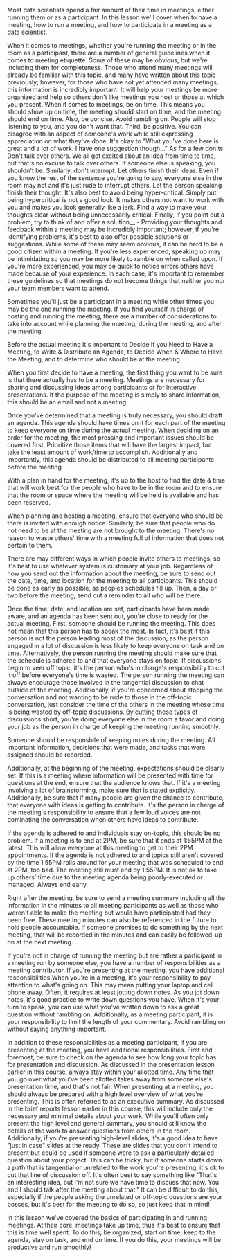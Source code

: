 Most data scientists spend a fair amount of their time in meetings, either running them or as a participant. In this lesson we'll cover when to have a meeting, how to run a meeting, and how to participate in a meeting as a data scientist.

When it comes to meetings, whether you're running the meeting or in the room as a participant, there are a number of general guidelines when it comes to meeting etiquette. Some of these may be obvious, but we're including them for completeness. Those who attend many meetings will already be familiar with this topic, and many have written about this topic previously; however, for those who have not yet attended many meetings, this information is incredibly important. It will help your meetings be more organized and help so others don't like meetings you host or those at which you present. When it comes to meetings, be on time. This means you should show up on time, the meeting should start on time, and the meeting should end on time. Also, be concise.  Avoid rambling on. People will stop listening to you, and you don't want that. Third, be positive. You can disagree with an aspect of someone's work while still expressing appreciation on what they've done. It's okay to "What you've done here is great and a lot of work. I have one suggestion though..." As for a few don'ts. Don't talk over others. We all get excited about an idea from time to time, but that's no excuse to talk over others. If someone else is speaking, you shouldn't be. Similarly, don't interrupt. Let others finish their ideas. Even if you know the rest of the sentence you're going to say, everyone else in the room may not and it's just rude to interrupt others. Let the person speaking finish their thought. It's also best to avoid being hyper-critical. Simply put, being hypercritical is not a good look. It makes others not want to work with you and makes you look generally like a jerk. Find a way to make your thoughts clear without being unnecessarily critical. Finally, if you point out a problem, try to think of and offer a solution__ - Providing your thoughts and feedback within a meeting may be incredibly important; however, if you're identifying problems, it's best to also offer possible solutions or suggestions. While some of these may seem obvious, it can be hard to be a good citizen within a meeting. If you're less experienced, speaking up may be intimidating so you may be more likely to ramble on when called upon. If you're more experienced, you may be quick to notice errors others have made because of your experience. In each case, it's important to remember these guidelines so that meetings do not become things that neither you nor your team members want to attend.

Sometimes you'll just be a participant in a meeting while other times you may be the one running the meeting. If you find yourself in charge of hosting and running the meeting, there are a number of considerations to take into account while planning the meeting, during the meeting, and after the meeting. 

Before the actual meeting it's important to Decide If you Need to Have a Meeting, to Write & Distribute an Agenda, to Decide When & Where to Have the Meeting, and to determine who should be at the meeting.

When you first decide to have a meeting, the first thing you want to be sure is that there actually has to be a meeting. Meetings are necessary for sharing and discussing ideas among participants or for interactive presentations. If the purpose of the meeting is simply to share information, this should be an email and not a meeting. 

Once you've determined that a meeting is truly necessary, you should draft an agenda. This agenda should have times on it for each part of the meeting to keep everyone on time during the actual meeting. When deciding on an order for the meeting, the most pressing and important issues should be covered first. Prioritize those items that will have the largest impact, but take the least amount of work/time to accomplish. Additionally and importantly, this agenda should be distributed to all meeting participants before the  meeting

With a plan in hand for the meeting, it's up to the host to find the date & time that will work best for the people who have to be in the room and to ensure that the room or space where the meeting will be held is available and has been reserved. 

When planning and hosting a meeting, ensure that everyone who should be there is invited with enough notice. Similarly, be sure that people who do not need to be at the meeting are not brought to the meeting. There's no reason to waste others' time with a meeting full of information that does not pertain to them.

There are may different ways in which people invite others to meetings, so it's best to use whatever system is customary at your job. Regardless of how you send out the information about the meeting, be sure to send out the date, time, and location for the meeting to all participants. This should be done as early as possible, as peoples schedules fill up. Then, a day or two before the meeting, send out a reminder to all who will be there. 

Once the time, date, and location are set, participants have been made aware, and an agenda has been sent out, you're close to ready for the actual meeting. First, someone should be running the meeting. This does not mean that this person has to speak the most. In fact, it's best if this person is not the person leading most of the discussion, as the person engaged in a lot of discussion is less likely to keep everyone on task and on time. Alternatively, the person running the meeting should make sure that the schedule is adhered to and that everyone stays on topic. If discussions begin to veer off topic, it's the person who's in charge's responsibility to cut it off before everyone's time is wasted. The person running the meeting can always encourage those involved in the tangential discussion to chat outside of the meeting. Additionally, if you're concerned about stopping the conversation and not wanting to be rude to those in the off-topic conversation, just consider the time of the others in the meeting whose time is being wasted by off-topic discussions. By cutting these types of discussions short, you're doing everyone else in the room a favor and doing your job as the person in charge of keeping the meeting running smoothly.

Someone should be responsbile of keeping notes during the meeting. All important information, decisions that were made, and tasks that were assigned should be recorded. 

Additionally, at the beginning of the meeting, expectations should be clearly set. If this is a meeting where information will be presented with time for questions at the end, ensure that the audience knows that. If it's a meeting involving a lot of brainstorming, make sure that is stated explicitly. Additionally, be sure that if many people are given the chance to contribute, that everyone with ideas is getting to contribute. It's the person in charge of the meeting's responsibility to ensure that a few loud voices are not dominating the conversation when others have ideas to contribute.

If the agenda is adhered to and individuals stay on-topic, this should be no problem. If a meeting is to end at 2PM, be sure that it ends at 1:55PM at the latest. This will allow everyone at this meeting to get to their 2PM appointments. If the agenda is not adhered to and topics still aren't covered by the time 1:55PM rolls around for your meeting that was scheduled to end at 2PM, too bad. The meeting still must end by 1:55PM. It is not ok to take up others' time due to the meeting agenda being poorly-executed or managed. Always end early.

Right after the meeting, be sure to send a meeting summary including all the information in the minutes to all meeting participants as well as those who weren't able to make the meeting but would have participated had they been free. These meeting minutes can also be referenced in the future to hold people accountable. If someone promises to do something by the next meeting, that will be recorded in the minutes and can easily be followed-up on at the next meeting.

If you're not in charge of running the meeting but are rather a participant in a meeting run by someone else, you have a number of responsibilities as a meeting contributor. If you're presenting at the meeting, you have additional responsibilities.When you're in a meeting, it's your responsibility to pay attention to what's going on. This may mean putting your laptop and cell phone away. Often, it requires at least jotting down notes. As you jot down notes, it's good practice to write down questions you have. When it's your turn to speak, you can use what you've written down to ask a great question without rambling on. Additionally, as a meeting participant, it is your responsibility to limit the length of your commentary. Avoid rambling on without saying anything important.

In addition to these responsibilities as a meeting participant, if you are presenting at the meeting, you have additional responsibilities. First and foremost, be sure to check on the agenda to see how long your topic has for presentation and discussion. As discussed in the presentation lesson earlier in this course, always stay within your allotted time. Any time that you go over what you've been allotted takes away from someone else's presentation time, and that's not fair. When presenting at a meeting, you should always be prepared with a high level overview of what you're presenting. This is often referred to as an executive summary. As discussed in the brief reports lesson earlier in this course, this will include only the necessary and minimal details about your work. While you'll often only present the high level and general summary, you should still know the details of the work to answer questions from others in the room. Additionally, if you're presenting high-level slides, it's a good idea to have "just in case" slides at the ready. These are slides that you don't intend to present but could be used if someone were to ask a particularly detailed question about your project. This can be tricky, but if someone starts down a path that is tangential or unrelated to the work you're presenting, it's ok to cut that line of discussion off. It's often best to say something like "That's an interesting idea, but I'm not sure we have time to discuss that now. You and I should talk after the meeting about that." It can be difficult to do this, especially if the people asking the unrelated or off-topic questions are your bosses, but it's best for the meeting to do so, so just keep that in mind!

In this lesson we've covered the basics of participating in and running meetings. At their core, meetings take up time, thus it's best to ensure that this is time well spent. To do this, be organized, start on time, keep to the agenda, stay on task, and end on time. If you do this, your meetings will be productive and run smoothly!